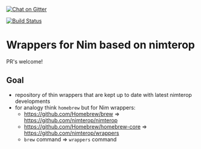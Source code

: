 [![Chat on Gitter](https://badges.gitter.im/gitterHQ/gitter.png)](https://gitter.im/nimgen/Lobby)

[//]: # (TODO: appveyor Build status)

[![Build Status](https://travis-ci.org/nimterop/nimterop.svg?branch=master)](https://travis-ci.org/nimterop/nimterop)

# Wrappers for Nim based on nimterop

PR's welcome!

## Goal
* repository of thin wrappers that are kept up to date with latest nimterop developments
* for analogy think `homebrew` but for Nim wrappers:
  - https://github.com/Homebrew/brew => https://github.com/nimterop/nimterop
  - https://github.com/Homebrew/homebrew-core => https://github.com/nimterop/wrappers
  - `brew` command => `wrappers` command
